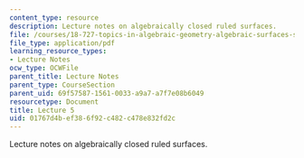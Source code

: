 ```yaml
---
content_type: resource
description: Lecture notes on algebraically closed ruled surfaces.
file: /courses/18-727-topics-in-algebraic-geometry-algebraic-surfaces-spring-2008/01767d4bef386f92c482c478e832fd2c_lect5.pdf
file_type: application/pdf
learning_resource_types:
- Lecture Notes
ocw_type: OCWFile
parent_title: Lecture Notes
parent_type: CourseSection
parent_uid: 69f57587-1561-0033-a9a7-a7f7e08b6049
resourcetype: Document
title: Lecture 5
uid: 01767d4b-ef38-6f92-c482-c478e832fd2c
---
```

Lecture notes on algebraically closed ruled surfaces.